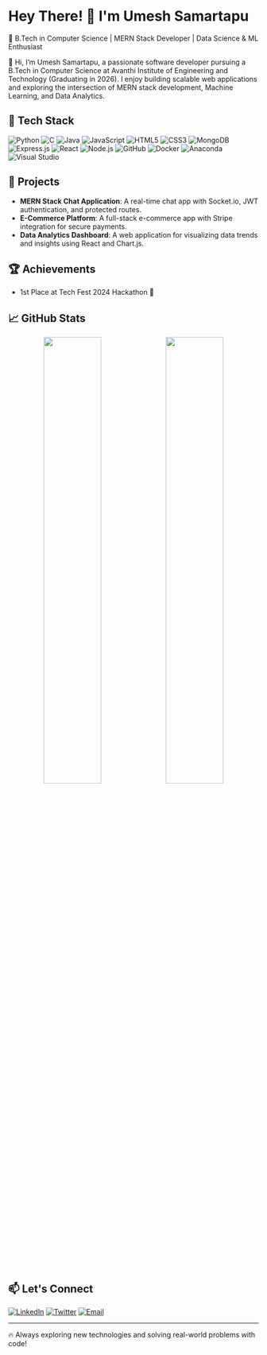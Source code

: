 # Hey There! 👋 I'm Umesh Samartapu

🚀 B.Tech in Computer Science | MERN Stack Developer | Data Science & ML Enthusiast

👋 Hi, I’m Umesh Samartapu, a passionate software developer pursuing a B.Tech in Computer Science at Avanthi Institute of Engineering and Technology (Graduating in 2026). I enjoy building scalable web applications and exploring the intersection of MERN stack development, Machine Learning, and Data Analytics.

## 🔧 Tech Stack

![Python](https://img.shields.io/badge/-Python-3776AB?style=flat-square&logo=python&logoColor=white)
![C](https://img.shields.io/badge/-C-A8B400?style=flat-square&logo=c&logoColor=white)
![Java](https://img.shields.io/badge/-Java-007396?style=flat-square&logo=java&logoColor=white)
![JavaScript](https://img.shields.io/badge/-JavaScript-F7DF1E?style=flat-square&logo=javascript&logoColor=black)
![HTML5](https://img.shields.io/badge/-HTML5-E34F26?style=flat-square&logo=html5&logoColor=white)
![CSS3](https://img.shields.io/badge/-CSS3-1572B6?style=flat-square&logo=css3&logoColor=white)
![MongoDB](https://img.shields.io/badge/-MongoDB-47A248?style=flat-square&logo=mongodb&logoColor=white)
![Express.js](https://img.shields.io/badge/-Express.js-000000?style=flat-square&logo=express&logoColor=white)
![React](https://img.shields.io/badge/-React-61DAFB?style=flat-square&logo=react&logoColor=black)
![Node.js](https://img.shields.io/badge/-Node.js-339933?style=flat-square&logo=node.js&logoColor=white)
![GitHub](https://img.shields.io/badge/-GitHub-181717?style=flat-square&logo=github&logoColor=white)
![Docker](https://img.shields.io/badge/-Docker-2496ED?style=flat-square&logo=docker&logoColor=white)
![Anaconda](https://img.shields.io/badge/-Anaconda-44A833?style=flat-square&logo=anaconda&logoColor=white)
![Visual Studio](https://img.shields.io/badge/-Visual%20Studio-5C2D91?style=flat-square&logo=visual-studio&logoColor=white)

## 🌟 Projects

- **MERN Stack Chat Application**: A real-time chat app with Socket.io, JWT authentication, and protected routes.
- **E-Commerce Platform**: A full-stack e-commerce app with Stripe integration for secure payments.
- **Data Analytics Dashboard**: A web application for visualizing data trends and insights using React and Chart.js.

## 🏆 Achievements

- 1st Place at Tech Fest 2024 Hackathon 🏅

## 📈 GitHub Stats

<p align="center">
  <img src="https://github-readme-streak-stats.herokuapp.com/?user=UmeshSamartapu&theme=radical&hide_border=true" width="48%" />
  <img src="https://github-readme-stats.vercel.app/api?username=UmeshSamartapu&show_icons=true&theme=radical&hide_border=true" width="48%" />
</p>

## 📫 Let's Connect

[![LinkedIn](https://img.shields.io/badge/-LinkedIn-0077B5?style=flat-square&logo=linkedin&logoColor=white)](https://www.linkedin.com/in/your-linkedin/)
[![Twitter](https://img.shields.io/badge/-Twitter-1DA1F2?style=flat-square&logo=twitter&logoColor=white)](https://twitter.com/your-twitter/)
[![Email](https://img.shields.io/badge/-Email-D14836?style=flat-square&logo=gmail&logoColor=white)](mailto:umeshsamartapu@gmail.com)

---

🔥 Always exploring new technologies and solving real-world problems with code!
